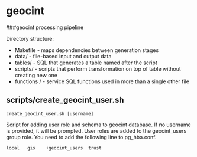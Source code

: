 # geocint

###geocint processing pipeline

Directory structure:
 - Makefile - maps dependencies between generation stages
 - data/ - file-based input and output data
 - tables/ - SQL that generates a table named after the script
 - scripts/ - scripts that perform transformation on top of table without creating new one
 - functions / - service SQL functions used in more than a single other file

## scripts/create_geocint_user.sh

`create_geocint_user.sh [username]`

Script for adding user role and schema to geocint database.
If no username is provided, it will be prompted.
User roles are added to the geocint_users group role. You need to add
the following line to pg_hba.conf.

`local   gis    +geocint_users  trust`
